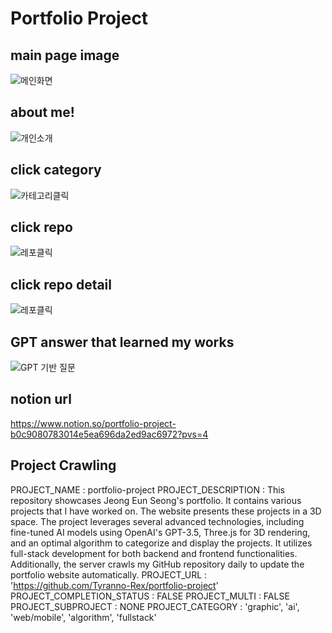 # Portfolio Project

## main page image
![메인화면](https://github.com/user-attachments/assets/0789125f-873c-4e20-967b-b43d67584a04)

## about me!
![개인소개](https://github.com/user-attachments/assets/03e954cf-3635-4678-9757-a0c6fb111023)

## click category
![카테고리클릭](https://github.com/user-attachments/assets/d551afb1-0e7c-4f54-9206-520ee33a70b5)

## click repo
![레포클릭](https://github.com/user-attachments/assets/d147516f-c359-47e9-969d-f0329a8452bf)

## click repo detail
![레포클릭](https://github.com/user-attachments/assets/57a98eb8-2560-48e5-a95f-900aabd0c16d)

## GPT answer that learned my works 
![GPT 기반 질문](https://github.com/user-attachments/assets/4aa4ca04-d891-448e-95fb-637db61c8379)


## notion url
https://www.notion.so/portfolio-project-b0c9080783014e5ea696da2ed9ac6972?pvs=4


## Project Crawling

PROJECT_NAME : portfolio-project
PROJECT_DESCRIPTION : This repository showcases Jeong Eun Seong's portfolio. It contains various projects that I have worked on. The website presents these projects in a 3D space. The project leverages several advanced technologies, including fine-tuned AI models using OpenAI's GPT-3.5, Three.js for 3D rendering, and an optimal algorithm to categorize and display the projects. It utilizes full-stack development for both backend and frontend functionalities. Additionally, the server crawls my GitHub repository daily to update the portfolio website automatically. 
PROJECT_URL : 'https://github.com/Tyranno-Rex/portfolio-project'
PROJECT_COMPLETION_STATUS : FALSE
PROJECT_MULTI : FALSE
PROJECT_SUBPROJECT : NONE
PROJECT_CATEGORY : 'graphic', 'ai', 'web/mobile', 'algorithm', 'fullstack'
